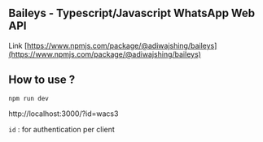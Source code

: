 ## Baileys - Typescript/Javascript WhatsApp Web API
Link [https://www.npmjs.com/package/@adiwajshing/baileys](https://www.npmjs.com/package/@adiwajshing/baileys)

## How to use ?
```npm run dev```

http://localhost:3000/?id=wacs3

```id``` : for authentication per client